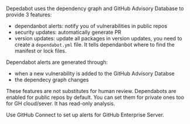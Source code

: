 Depedabot uses the dependency graph and GitHub Advisory Database to provide 3 features:

- dependanbot alerts: notify you of vulnerabilities in public repos
- security updates: automatically generate PR 
- version updates: update all packages
in version updates, you need to create a `dependabot.yml` file. It tells dependanbot where to find the manifest or lock files.

Dependabot alerts are generated through:

- when a new vulnerability is added to the GitHub Advisory Databse
- the dependecy graph changes

These features are not substitutes for human review. Dependabots are enabled for public repos by default. You can set them for private ones too for GH cloud/sever. It has read-only analysis. 

Use GitHub Connect to set up alerts for GitHub Enterprise Server. 

